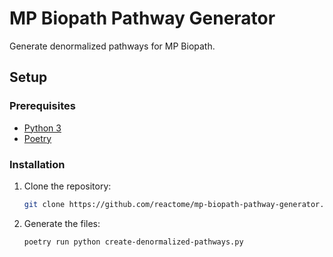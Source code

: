 # MP Biopath Pathway Generator

Generate denormalized pathways for MP Biopath.

## Setup

### Prerequisites

- [Python 3](https://www.python.org/downloads/)
- [Poetry](https://python-poetry.org/)

### Installation

1. Clone the repository:

   ```bash
   git clone https://github.com/reactome/mp-biopath-pathway-generator.git
   ```

2. Generate the files:
   ```bash
   poetry run python create-denormalized-pathways.py
   ```
